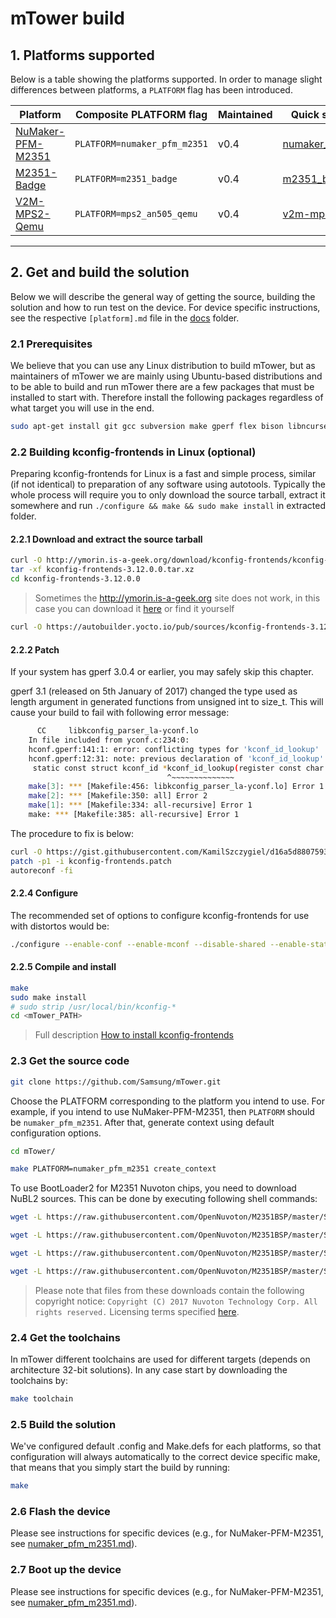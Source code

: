 # mTower build

## 1. Platforms supported
Below is a table showing the platforms supported. In order to manage slight 
differences between platforms, a `PLATFORM` flag has been introduced.

| Platform            | Composite PLATFORM flag     | Maintained |  Quick start guide doc |
|---------------------|-----------------------------|------------|------------------------| 
| [NuMaker-PFM-M2351] |`PLATFORM=numaker_pfm_m2351` | v0.4       | [numaker_pfm_m2351.md] |
| [M2351-Badge]       |`PLATFORM=m2351_badge`       | v0.4       | [m2351_badge.md]       |
| [V2M-MPS2-Qemu]     |`PLATFORM=mps2_an505_qemu`   | v0.4       | [v2m-mps2-qemu.md]     |

---

## 2. Get and build the solution
Below we will describe the general way of getting the source, building the
solution and how to run test on the device. For device specific instructions,
see the respective `[platform].md` file in the [docs] folder.

### 2.1 Prerequisites
We believe that you can use any Linux distribution to build mTower, but as
maintainers of mTower we are mainly using Ubuntu-based distributions and to be
able to build and run mTower there are a few packages that must be installed
to start with. Therefore install the following packages regardless of what
target you will use in the end.

```sh
sudo apt-get install git gcc subversion make gperf flex bison libncurses5-dev texinfo g++ curl pkg-config autoconf libtool libtool-bin libc6:i386 libc6-dev:i386 gcc-multilib doxygen doxygen-gui libssl-dev libcurl4-openssl-dev wget
```

### 2.2 Building kconfig-frontends in Linux (optional)

Preparing kconfig-frontends for Linux is a fast and simple process, similar
(if not identical) to preparation of any software using autotools. Typically
the whole process will require you to only download the source tarball, extract
it somewhere and run `./configure && make && sudo make install` in extracted
folder.

#### 2.2.1 Download and extract the source tarball

```sh
curl -O http://ymorin.is-a-geek.org/download/kconfig-frontends/kconfig-frontends-3.12.0.0.tar.xz
tar -xf kconfig-frontends-3.12.0.0.tar.xz
cd kconfig-frontends-3.12.0.0
```
> Sometimes the http://ymorin.is-a-geek.org site does not work, in this case
you can download it [here](https://autobuilder.yocto.io/pub/sources/) or find
it yourself

```sh
curl -O https://autobuilder.yocto.io/pub/sources/kconfig-frontends-3.12.0.0.tar.xz
```

#### 2.2.2 Patch

If your system has gperf 3.0.4 or earlier, you may safely skip this chapter.

gperf 3.1 (released on 5th January of 2017) changed the type used as length
argument in generated functions from unsigned int to size_t. This will cause
your build to fail with following error message:

```sh
      CC     libkconfig_parser_la-yconf.lo
    In file included from yconf.c:234:0:
    hconf.gperf:141:1: error: conflicting types for 'kconf_id_lookup'
    hconf.gperf:12:31: note: previous declaration of 'kconf_id_lookup' was here
     static const struct kconf_id *kconf_id_lookup(register const char *str, register unsigned int len);
                                   ^~~~~~~~~~~~~~~
    make[3]: *** [Makefile:456: libkconfig_parser_la-yconf.lo] Error 1
    make[2]: *** [Makefile:350: all] Error 2
    make[1]: *** [Makefile:334: all-recursive] Error 1
    make: *** [Makefile:385: all-recursive] Error 1
```
The procedure to fix is below:

```sh
curl -O https://gist.githubusercontent.com/KamilSzczygiel/d16a5d88075939578f7bd8fadd0907aa/raw/1928495cfb6a6141365d545a23d66203222d28c0/kconfig-frontends.patch
patch -p1 -i kconfig-frontends.patch
autoreconf -fi
```
#### 2.2.4 Configure

The recommended set of options to configure kconfig-frontends for use with
distortos would be:

```sh
./configure --enable-conf --enable-mconf --disable-shared --enable-static
```
#### 2.2.5 Compile and install

```sh
make
sudo make install
# sudo strip /usr/local/bin/kconfig-*
cd <mTower_PATH>
```

> Full description [How to install kconfig-frontends](http://distortos.org/documentation/building-kconfig-frontends-linux/)

### 2.3 Get the source code

```sh
git clone https://github.com/Samsung/mTower.git
```
Choose the PLATFORM corresponding to the platform you intend to use. For
example, if you intend to use NuMaker-PFM-M2351, then `PLATFORM` should be
`numaker_pfm_m2351`. After that, generate context using default configuration
options.

```sh
cd mTower/
```
```sh
make PLATFORM=numaker_pfm_m2351 create_context
```

To use BootLoader2 for M2351 Nuvoton chips, you need to download NuBL2 sources. This can be done by executing following shell commands:

```sh
wget -L https://raw.githubusercontent.com/OpenNuvoton/M2351BSP/master/SampleCode/MKROM/SecureBootDemo/NuBL2/main.c -O ./arch/cortex-m23/m2351/src/NuBL2/main.c
```
```sh
wget -L https://raw.githubusercontent.com/OpenNuvoton/M2351BSP/master/SampleCode/MKROM/SecureBootDemo/NuBL2/VerifyNuBL3x.c -O ./arch/cortex-m23/m2351/src/NuBL2/VerifyNuBL3x.c
```
```sh
wget -L https://raw.githubusercontent.com/OpenNuvoton/M2351BSP/master/SampleCode/MKROM/SecureBootDemo/NuBL2/NuBL2.h -O ./arch/cortex-m23/m2351/src/NuBL2/NuBL2.h
```
```sh
wget -L https://raw.githubusercontent.com/OpenNuvoton/M2351BSP/master/SampleCode/MKROM/SecureBootDemo/NuBL2/FwInfo/FwInfo.c -O ./arch/cortex-m23/m2351/src/NuBL2/FwInfo.c
```

> Please note that files from these downloads contain the following copyright
notice: `Copyright (C) 2017 Nuvoton Technology Corp. All rights reserved.`
Licensing terms specified [here](https://github.com/OpenNuvoton/M2351BSP/blob/master/NUVOTON%20SOFTWARE%20LICENSE%20AGREEMENT.pdf).  

### 2.4 Get the toolchains
In mTower different toolchains are used for different targets (depends on
architecture 32-bit solutions). In any case start by downloading the
toolchains by:

```sh
make toolchain
```
### 2.5 Build the solution
We've configured default .config and Make.defs for each platforms, so that 
configuration will always automatically to the correct device specific make, 
that means that you simply start the build by running:

```sh
make
```

### 2.6 Flash the device
Please see instructions for specific devices (e.g., for NuMaker-PFM-M2351, see [numaker_pfm_m2351.md]).

### 2.7 Boot up the device
Please see instructions for specific devices (e.g., for NuMaker-PFM-M2351, see [numaker_pfm_m2351.md]).

[docs]: ./
[NuMaker-PFM-M2351]: http://www.nuvoton.com/resource-files/UM_NuMaker-PFM-M2351_EN_Rev1.00.pdf
[numaker_pfm_m2351.md]: ./numaker_pfm_m2351.md
[M2351-Badge]: ./m2351_badge.md
[m2351_badge.md]: ./m2351_badge.md
[V2M-MPS2-Qemu]: https://developer.arm.com/documentation/100964/1114/Microcontroller-Prototyping-System-2?lang=en
[v2m-mps2-qemu.md]: ./v2m-mps2-qemu.md